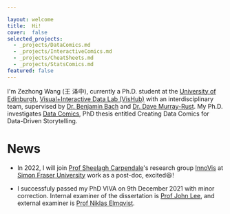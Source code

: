 ```yaml
---

layout: welcome
title:  Hi!
cover:  false
selected_projects:
  - _projects/DataComics.md
  - _projects/InteractiveComics.md
  - _projects/CheatSheets.md
  - _projects/StatsComics.md
featured: false
---
```



I'm Zezhong Wang (王 泽中), currently a Ph.D. student at the [University of Edinburgh](https://www.ed.ac.uk/), [Visual+Interactive Data Lab (VisHub)](https://vishub.net/) with an interdisciplinary team, supervised by [Dr. Benjamin Bach](https://visualinteractivedata.github.io/bach.html) and [Dr. Dave Murray-Rust](http://dave.murray-rust.org/). My Ph.D. investigates [Data Comics](https://datacomics.github.io/), PhD thesis entitled Creating Data Comics for Data-Driven Storytelling.

<!-- [Design Informatics](https://www.designinformatics.org/) -->
<!--projects-->

# News

* In 2022, I will join [Prof Sheelagh Carpendale](https://www.cs.sfu.ca/~sheelagh/)'s research group [InnoVis](http://sheelaghcarpendale.ca/) at [Simon Fraser University](https://www.sfu.ca/computing.html) work as a post-doc, excited😃!

* I successfuly passed my PhD VIVA on 9th December 2021 with minor correction. Internal examiner of the dissertation is [Prof John Lee](https://www.eca.ed.ac.uk/profile/prof-john-lee), and external examiner is [Prof Niklas Elmqvist](https://sites.umiacs.umd.edu/elm/).


<!-- ---
layout: page
title: 
sitemap: false

--- -->
